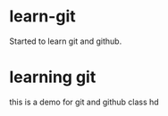 # learn-git
Started to learn git and github.

# learning git

this is a demo for git and github class hd